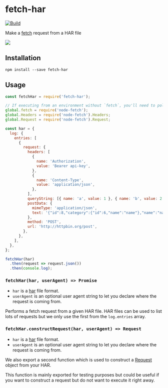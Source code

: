# fetch-har
[![Build](https://github.com/readmeio/fetch-har/workflows/CI/badge.svg)](https://github.com/readmeio/fetch-har)

Make a [fetch](https://developer.mozilla.org/en-US/docs/Web/API/Fetch_API) request from a HAR file

[![](https://d3vv6lp55qjaqc.cloudfront.net/items/1M3C3j0I0s0j3T362344/Untitled-2.png)](https://readme.io)

## Installation

```
npm install --save fetch-har
```

## Usage
```js
const fetchHar = require('fetch-har');

// If executing from an environment without `fetch`, you'll need to polyfill.
global.fetch = require('node-fetch');
global.Headers = require('node-fetch').Headers;
global.Request = require('node-fetch').Request;

const har = {
  log: {
    entries: [
      {
        request: {
          headers: [
            {
              name: 'Authorization',
              value: 'Bearer api-key',
            },
            {
              name: 'Content-Type',
              value: 'application/json',
            },
          ],
          queryString: [{ name: 'a', value: 1 }, { name: 'b', value: 2 }],
          postData: {
            mimeType: 'application/json',
            text: '{"id":8,"category":{"id":6,"name":"name"},"name":"name"}',
          },
          method: 'POST',
          url: 'http://httpbin.org/post',
        },
      },
    ],
  },
};

fetchHar(har)
  .then(request => request.json())
  .then(console.log);
```

### `fetchHar(har, userAgent) => Promise`

- `har` is a [har](https://en.wikipedia.org/wiki/.har) file format.
- `userAgent` is an optional user agent string to let you declare where the request is coming from.

Performs a fetch request from a given HAR file. HAR files can be used to list lots of requests but we only use the first from the `log.entries` array.

### `fetchHar.constructRequest(har, userAgent) => Request`

- `har` is a [har](https://en.wikipedia.org/wiki/.har) file format.
- `userAgent` is an optional user agent string to let you declare where the request is coming from.

We also export a second function which is used to construct a [Request](https://developer.mozilla.org/en-US/docs/Web/API/Request) object from your HAR.

This function is mainly exported for testing purposes but could be useful if you want to construct a request but do not want to execute it right away.
